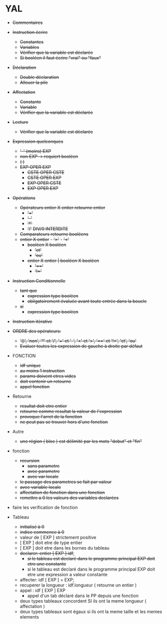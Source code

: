 # YAL

  - ~~Commentaires~~
  - ~~Instruction écrire~~
    - ~~Constantes~~
    - ~~Variables~~
    - ~~Vérifier que la variable est déclarée~~
    - ~~Si booléen il faut écrire "vrai" ou "faux"~~
  - ~~Déclaration~~
    - ~~Double déclaration~~
    - ~~Allouer la pile~~
  - ~~Affectation~~
    - ~~Constante~~
    - ~~Variable~~
    - ~~Vérifier que la variable est déclarée~~
  - ~~Lecture~~
    -  ~~Vérifier que la variable est déclarée~~  

  - ~~Expression quelconques~~
    - ~~'-' (moins) EXP~~
    - ~~non EXP -> requiert booléen~~
    - ~~( )~~
    - ~~EXP OPER EXP~~
      - ~~CSTE OPER CSTE~~
      - ~~CSTE OPER EXP~~
      - ~~EXP OPER CSTE~~
      - ~~EXP OPER EXP~~
  - ~~Opérations~~
    - ~~Opérateurs entier X entier retourne entier~~
        - ~~'+'~~
        - ~~'-'~~
        - ~~'*'~~
        - ~~'/'~~ ~~DIV/0 INTERDITE~~
    - ~~Comparateurs retourne booléens~~
    - ~~entier X entier~~
            - ~~'>'~~
            - ~~'<'~~
        - ~~booléen X booléen~~
            - ~~'et'~~
            - ~~'ou'~~
        - ~~entier X entier | booléen X booléen~~
            - ~~'=='~~
            - ~~'!='~~
  - ~~Instruction Conditionnelle~~
    - ~~tant que~~
        - ~~expression type booléen~~
        - ~~obligatoirement évaluée avant toute entrée dans la boucle~~
    - ~~si~~
        - ~~expression type booléen~~
  - ~~Instruction itérative~~
  - ~~ORDRE des opérateurs:~~
    - ~~'()', 'non', '*' et '/', '+' et '-', '<' et '>', '==' et '!=', 'et', 'ou'~~
    - ~~Evaluer toutes les expression de gauche à droite par défaut~~
   - FONCTION
     - ~~idf unique~~
     - ~~au moins 1 instruction~~
     - ~~params doivent etres vides~~
     - ~~doit contenir un retourne~~
     - ~~appel fonction~~
  - Retourne
     - ~~resultat doit etre entier~~
     - ~~retourne comme resultat la valeur de l'expression~~
     - ~~provoque l'arret de la fonction~~
     - ~~ne peut pas se trouver hors d'une fonction~~ 
   - Autre
        - ~~une région ( bloc ) est délimité par les mots "debut" et "fin"~~
        
   - fonction
        - ~~recursion~~
            - ~~sans parametre~~
            - ~~avec parametre~~
            - ~~avec var locale~~
        - ~~le passage des parametres se fait par valeur~~
        - ~~avec variable locale~~
        - ~~affectation de fonction dans une fonction~~
        - ~~remettre a 0 les valeurs des variables declarées~~
        
   - faire les verification de fonction
        
   - Tableau
        - ~~initialisé à 0~~
        - ~~indice commence à 0~~
        - valeur de [ EXP ] strictement positive
        - [ EXP ] doit etre de type entier
        - [ EXP ] doit etre dans les bornes du tableau
        - ~~declarer: entier [ EXP ] idf~~;
            - ~~si le tableau est declaré dans le programme principal EXP doit etre une constante~~
            - si le tableau est declaré dans le programme principal EXP doit etre une expression a valeur constante
        - affecter: idf [ EXP ] = EXP;
        - recuperer la longueur : idf.longueur ( retourne un entier )
        - appel : idf [ EXP ] EXP
            - appel d'un tab déclaré dans le PP depuis une fonction
        - deux types tableaux concordent SI ils ont la meme longueur ( affectation )
        - deux types tableaux sont égaux si ils ont la meme taille et les memes elements
        
